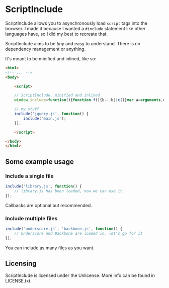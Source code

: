 ScriptInclude
=============

ScriptInclude allows you to asynchronously load `script` tags into the browser. I made it because I wanted a `#include` statement like other languages have, so I did my best to recreate that.

ScriptInclude aims to be _tiny_ and easy to understand. There is no dependency management or anything.

It's meant to be minified and inlined, like so:

```html
<html>
<!-- ... -->
<body>

	<script>

	// ScriptInclude, minified and inlined
	window.include=function(){function f(){b--;b||c()}var a=arguments,d=document,b=a.length,c;arguments[b-1]instanceof Function?(b--,c=a[a.length-1]):c=function(){};for(var e=0;e<b;e++)a=d.createElement("script"),a.src=arguments[e],a.onload=a.onerror=f,(d.head||d.getElementsByTagName("head")[0]).appendChild(a)};

	// my stuff
	include('jquery.js', function() {
		include('main.js');
	});

	</script>

</body>
</html>
```

Some example usage
------------------

### Include a single file ###

```javascript
include('library.js', function() {
	// library.js has been loaded, now we can use it
});
```

Callbacks are optional but recommended.

### Include multiple files ###

```javascript
include('underscore.js', 'backbone.js', function() {
	// Underscore and Backbone are loaded in, let's go for it
});
```

You can include as many files as you want.

Licensing
---------

ScriptInclude is licensed under the Unlicense. More info can be found in LICENSE.txt.
